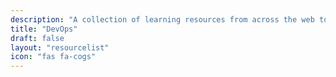 ```yaml
---
description: "A collection of learning resources from across the web to help you skill up while at home"
title: "DevOps"
draft: false
layout: "resourcelist"
icon: "fas fa-cogs"
---
```

